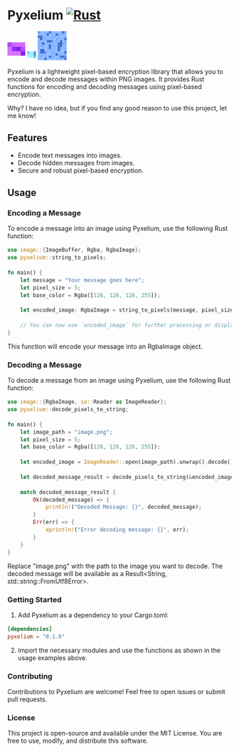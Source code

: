 # Pyxelium [![Rust](https://github.com/Rikatemu/pyxelium/actions/workflows/rust.yml/badge.svg?branch=main)](https://github.com/Rikatemu/pyxelium/actions/workflows/rust.yml)

![Screenshot](hello_world.png)
![Screenshot](how_are_you.png)
![Screenshot](lorem_ipsum.png)

Pyxelium is a lightweight pixel-based encryption library that allows you to encode and decode messages within PNG images. It provides Rust functions for encoding and decoding messages using pixel-based encryption.

Why? I have no idea, but if you find any good reason to use this project, let me know!

## Features

- Encode text messages into images.
- Decode hidden messages from images.
- Secure and robust pixel-based encryption.

## Usage

### Encoding a Message

To encode a message into an image using Pyxelium, use the following Rust function:

```rust
use image::{ImageBuffer, Rgba, RgbaImage};
use pyxelium::string_to_pixels;

fn main() {
    let message = "Your message goes here";
    let pixel_size = 5;
    let base_color = Rgba([128, 128, 128, 255]);
    
    let encoded_image: RgbaImage = string_to_pixels(message, pixel_size, base_color);
    
    // You can now use `encoded_image` for further processing or display.
}
```

This function will encode your message into an RgbaImage object.

### Decoding a Message

To decode a message from an image using Pyxelium, use the following Rust function:

```rust
use image::{RgbaImage, io::Reader as ImageReader};
use pyxelium::decode_pixels_to_string;

fn main() {
    let image_path = "image.png";
    let pixel_size = 5;
    let base_color = Rgba([128, 128, 128, 255]);
    
    let encoded_image = ImageReader::open(image_path).unwrap().decode().unwrap().to_rgba8();
    
    let decoded_message_result = decode_pixels_to_string(&encoded_image, pixel_size, base_color);
    
    match decoded_message_result {
        Ok(decoded_message) => {
            println!("Decoded Message: {}", decoded_message);
        }
        Err(err) => {
            eprintln!("Error decoding message: {}", err);
        }
    }
}
```

Replace "image.png" with the path to the image you want to decode. The decoded message will be available as a Result<String, std::string::FromUtf8Error>.

### Getting Started

1. Add Pyxelium as a dependency to your Cargo.toml:
```toml
[dependencies]
pyxelium = "0.1.0"
```

2. Import the necessary modules and use the functions as shown in the usage examples above.

### Contributing

Contributions to Pyxelium are welcome! Feel free to open issues or submit pull requests.

### License

This project is open-source and available under the MIT License. You are free to use, modify, and distribute this software.
